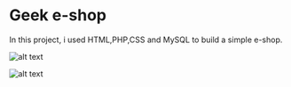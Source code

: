 # Geek e-shop

In this project, i used HTML,PHP,CSS and MySQL to build a simple e-shop.

![alt text](https://i.imgur.com/PUeTgtE.png)

![alt text](https://i.imgur.com/DgRIfoM.png)

